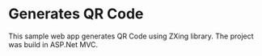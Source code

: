 # Generates QR Code
This sample web app generates QR Code using ZXing library. The project was build in ASP.Net MVC.
